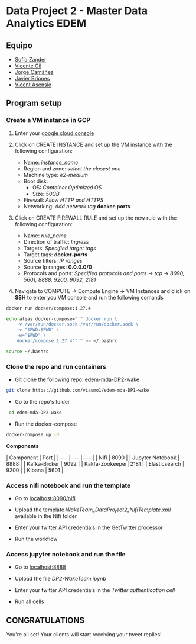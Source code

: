 # Data Project 2 - Master Data Analytics EDEM

## Equipo

* [Sofía Zander](https://github.com/sozanmen)
* [Vicente Gil](https://github.com/vicentegilso)
* [Jorge Camáñez](https://github.com/jcamcre)
* [Javier Briones](https://github.com/jabrio)
* [Vicent Asensio](https://github.com/viasmo1)

## Program setup

### Create a VM instance in GCP

1. Enter your [google cloud console](https://console.cloud.google.com)
2. Click on CREATE INSTANCE and set up the VM instance with the following configuration:

    * Name: *instance_name*
    * Region and zone: *select the closest one*
    * Machine type: *e2-medium*
    * Boot disk: 
        * OS: *Container Optimized OS*
        * Size: *50GB*
    * Firewall: *Allow HTTP and HTTPS*
    * Networking: *Add network tag* **docker-ports**
    
3. Click on CREATE FIREWALL RULE and set up the new rule with the following configuration:

    * Name: *rule_name*
    * Direction of traffic: *Ingress*
    * Targets: *Specified target tags*
    * Target tags: **docker-ports**
    * Source filters: *IP ranges*
    * Source Ip ranges: **0.0.0.0/0**
    * Protocols and ports: *Specified protocols and ports* -> *tcp* -> *8090, 5601, 8888, 9200, 9092, 2181*

4. Navigate to COMPUTE -> Compute Engine -> VM Instances and click on **SSH** to enter you VM console and run the following comands 

```sh
docker run docker/compose:1.27.4
```
```sh
echo alias docker-compose="'"'docker run \
    -v /var/run/docker.sock:/var/run/docker.sock \
    -v "$PWD:$PWD" \
    -w="$PWD" \
    docker/compose:1.27.4'"'" >> ~/.bashrc

source ~/.bashrc
```

### Clone the repo and run containers

* Git clone the following repo: [edem-mda-DP2-wake](https://github.com/viasmo1/edem-mda-DP2-wake)

```sh
git clone https://github.com/viasmo1/edem-mda-DP1-wake
```

* Go to the repo's folder

```sh
 cd edem-mda-DP2-wake
```

* Run the docker-compose

```sh
docker-compose up -d
```

**Components**

| Component | Port |
| --- | --- | --- |
| Nifi | 8090 | 
| Jupyter Notebook | 8888 |
| Kafka-Broker | 9092 |
| Kakfa-Zookeeper| 2181 |
| Elasticsearch | 9200 |
| Kibana | 5601 |


### Access nifi notebook and run the template

* Go to [localhost:8090/nifi](https://localhost:8090/nifi)

* Upload the template *WakeTeam_DataProject2_NifiTemplate.xml* available in the Nifi folder

* Enter your twitter API credentials in the GetTwitter processor

* Run the workflow

### Access jupyter notebook and run the file

* Go to [localhost:8888](https://localhost:8888)

* Upload the file *DP2-WakeTeam.ipynb*

* Enter your twitter API credentials in the *Twitter authentication cell*

* Run all cells

## CONGRATULATIONS

You're all set! Your clients will start receiving your tweet replies!
